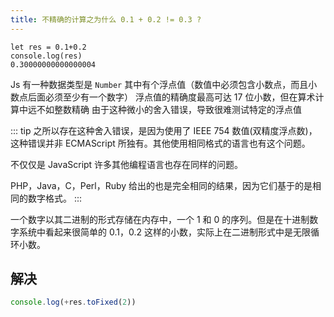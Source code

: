 ```yaml
---
title: 不精确的计算之为什么 0.1 + 0.2 != 0.3 ?
---
```


```
let res = 0.1+0.2
console.log(res)
0.30000000000000004
```

Js 有一种数据类型是 `Number` 其中有个浮点值（数值中必须包含小数点，而且小数点后面必须至少有一个数字）
浮点值的精确度最高可达 17 位小数，但在算术计算中远不如整数精确 由于这种微小的舍入错误，导致很难测试特定的浮点值

::: tip
之所以存在这种舍入错误，是因为使用了 IEEE 754 数值(双精度浮点数)，这种错误并非 ECMAScript 所独有。其他使用相同格式的语言也有这个问题。

不仅仅是 JavaScript
许多其他编程语言也存在同样的问题。

PHP，Java，C，Perl，Ruby 给出的也是完全相同的结果，因为它们基于的是相同的数字格式。
:::

一个数字以其二进制的形式存储在内存中，一个 1 和 0 的序列。但是在十进制数字系统中看起来很简单的 0.1，0.2 这样的小数，实际上在二进制形式中是无限循环小数。

## 解决

```js
console.log(+res.toFixed(2))
```